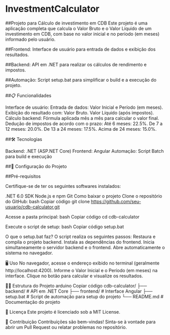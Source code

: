 # InvestmentCalculator

##Projeto para Cálculo de investimento em CDB
Este projeto é uma aplicação completa que calcula o Valor Bruto e o Valor Líquido de um investimento em CDB, com base no valor inicial e no período (em meses) informado pelo usuário.

##Frontend: Interface de usuário para entrada de dados e exibição dos resultados.

##Backend: API em .NET para realizar os cálculos de rendimento e impostos.

##Automação: Script setup.bat para simplificar o build e a execução do projeto.


##📋 Funcionalidades

Interface de usuário:
Entrada de dados: Valor Inicial e Período (em meses).
Exibição do resultado com:
Valor Bruto.
Valor Líquido (após impostos).
Cálculo backend:
Fórmula aplicada mês a mês para calcular o valor final.
Dedução de impostos de acordo com o prazo:
Até 6 meses: 22.5%.
De 7 a 12 meses: 20.0%.
De 13 a 24 meses: 17.5%.
Acima de 24 meses: 15.0%.

##🛠️ Tecnologias

Backend: .NET (ASP.NET Core)
Frontend: Angular
Automação: Script Batch para build e execução

##🚀 Configuração do Projeto

##Pré-requisitos

Certifique-se de ter os seguintes softwares instalados:

.NET 6.0 SDK
Node.js e npm
Git
Como baixar o projeto
Clone o repositório do GitHub:
bash
Copiar código
git clone https://github.com/seu-usuario/cdb-calculator.git

Acesse a pasta principal:
bash
Copiar código
cd cdb-calculator

Execute o script de setup:
bash
Copiar código
setup.bat

O que o setup.bat faz?
O script realiza os seguintes passos:
Restaura e compila o projeto backend.
Instala as dependências do frontend.
Inicia simultaneamente o servidor backend e o frontend.
Abre automaticamente o sistema no navegador.

🖥️ Uso
No navegador, acesse o endereço exibido no terminal (geralmente http://localhost:4200).
Informe o Valor Inicial e o Período (em meses) na interface.
Clique no botão para calcular e visualize os resultados.

🧑‍💻 Estrutura do Projeto
arduino
Copiar código
cdb-calculator/
├── backend/       # API em .NET Core
├── frontend/      # Interface Angular
├── setup.bat      # Script de automação para setup do projeto
└── README.md      # Documentação do projeto


📄 Licença
Este projeto é licenciado sob a MIT License.

🙌 Contribuição
Contribuições são bem-vindas! Sinta-se à vontade para abrir um Pull Request ou relatar problemas no repositório.
